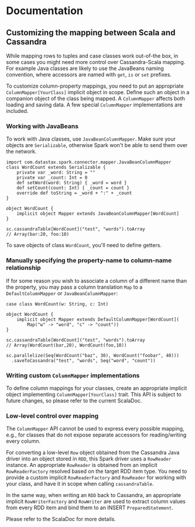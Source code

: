 # Documentation
## Customizing the mapping between Scala and Cassandra

While mapping rows to tuples and case classes work out-of-the box, 
in some cases you might need more control over Cassandra-Scala mapping. 
For example Java classes are likely to use the JavaBeans naming convention, where accessors are named 
with `get`, `is` or `set` prefixes. 

To customize column-property mappings, 
you need to put an appropriate `ColumnMapper[YourClass]` implicit object in scope. 
Define such an object in a companion object of the class being mapped. 
A `ColumnMapper` affects both loading and saving data. A few special `ColumnMapper` 
implementations are included.

### Working with JavaBeans
To work with Java classes, use `JavaBeanColumnMapper`. 
Make sure your objects are `Serializable`, otherwise Spark won't be able to send them over the network.

    import com.datastax.spark.connector.mapper.JavaBeanColumnMapper
    class WordCount extends Serializable { 
        private var _word: String = ""
        private var _count: Int = 0
        def setWord(word: String) { _word = word }
        def setCount(count: Int) { _count = count }
        override def toString = _word + ":" + _count
    }

    object WordCount {
        implicit object Mapper extends JavaBeanColumnMapper[WordCount] 
    }

    sc.cassandraTable[WordCount]("test", "words").toArray
    // Array(bar:20, foo:10)

To save objects of class `WordCount`, you'll need to define getters.

### Manually specifying the property-name to column-name relationship
If for some reason you wish to associate a column of a different name than the property, 
you may pass a column translation `Map` to a `DefaultColumnMapper` or `JavaBeanColumnMapper`:

    case class WordCount(w: String, c: Int)
    
    object WordCount { 
        implicit object Mapper extends DefaultColumnMapper[WordCount](
            Map("w" -> "word", "c" -> "count")) 
    }

    sc.cassandraTable[WordCount]("test", "words").toArray
    // Array(WordCount(bar,20), WordCount(foo,10))

    sc.parallelize(Seq(WordCount("baz", 30), WordCount("foobar", 40)))
      .saveToCassandra("test", "words", Seq("word", "count"))

### Writing custom `ColumnMapper` implementations
To define column mappings for your classes, create an appropriate implicit object implementing 
`ColumnMapper[YourClass]` trait. This API is subject to future changes, so please refer to the current ScalaDoc.
 
### Low-level control over mapping
The `ColumnMapper` API cannot be used to express every possible mapping, e.g., for classes that do not expose
separate accessors for reading/writing every column. 

For converting a low-level `Row` object obtained from the Cassandra Java driver into an object stored in `RDD`, 
this Spark driver uses a `RowReader` instance. An appropriate `RowReader` is obtained from an implicit 
`RowReaderFactory` resolved based on the target RDD item type. You need to provide a custom implicit 
`RowReaderFactory` and `RowReader` for working with your class, and have it in scope when calling `cassandraTable`.
  
In the same way, when writing an `RDD` back to Cassandra, an appropriate implicit `RowWriterFactory` and 
`RowWriter` are used to extract column values from every RDD item and bind them to an INSERT `PreparedStatement`.
     
Please refer to the ScalaDoc for more details.
